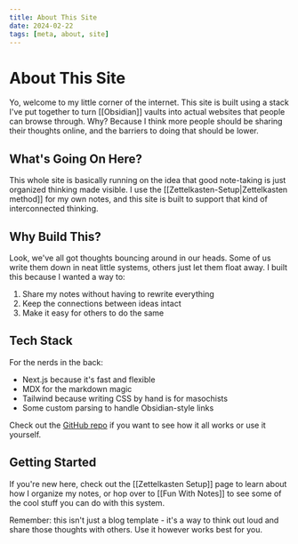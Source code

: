 ```yaml
---
title: About This Site
date: 2024-02-22
tags: [meta, about, site]
---
```


# About This Site

Yo, welcome to my little corner of the internet. This site is built using a stack I've put together to turn [[Obsidian]] vaults into actual websites that people can browse through. Why? Because I think more people should be sharing their thoughts online, and the barriers to doing that should be lower.

## What's Going On Here?

This whole site is basically running on the idea that good note-taking is just organized thinking made visible. I use the [[Zettelkasten-Setup|Zettelkasten method]] for my own notes, and this site is built to support that kind of interconnected thinking.

## Why Build This?

Look, we've all got thoughts bouncing around in our heads. Some of us write them down in neat little systems, others just let them float away. I built this because I wanted a way to:

1. Share my notes without having to rewrite everything
2. Keep the connections between ideas intact
3. Make it easy for others to do the same

## Tech Stack

For the nerds in the back:
- Next.js because it's fast and flexible
- MDX for the markdown magic
- Tailwind because writing CSS by hand is for masochists
- Some custom parsing to handle Obsidian-style links

Check out the [GitHub repo](https://github.com/yourusername/obsidian-blog-starter) if you want to see how it all works or use it yourself.

## Getting Started

If you're new here, check out the [[Zettelkasten Setup]] page to learn about how I organize my notes, or hop over to [[Fun With Notes]] to see some of the cool stuff you can do with this system.

Remember: this isn't just a blog template - it's a way to think out loud and share those thoughts with others. Use it however works best for you.